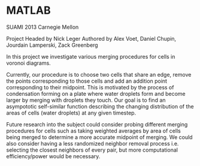 MATLAB
======

SUAMI 2013 Carnegie Mellon

Project Headed by Nick Leger
Authored by Alex Voet, Daniel Chupin, Jourdain Lamperski, Zack Greenberg

In this project we investigate various merging procedures for cells in voronoi diagrams.

Currently, our procedure is to choose two cells that share an edge, remove the points corresponding to those cells and
add an addition point corresponding to their midpoint. This is motivated by the process of condensation forming on a plate
where water droplets form and become larger by merging with droplets they touch. Our goal is to find an asympototic
self-similar function describing the changing distribution of the areas of cells (water droplets) at any given timestep.

Future research into the subject could consider probing different merging procedures for cells such as taking weighted
averages by area of cells being merged to determine a more accurate midpoint of merging. We could also consider having a
less randomized neighbor removal process i.e. selecting the closest neighbors of every pair, but more computational
efficiency/power would be necessary.

